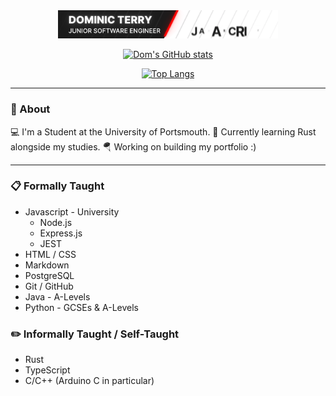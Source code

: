 
<section align="center">
  
  <img src="Banner.gif" width="70%"/>
  
  <br>
 
[![Dom's GitHub stats](https://github-readme-stats.vercel.app/api?username=UP2005991&count_private=true&show_icons=true&theme=vision-friendly-dark)](https://github.com/anuraghazra/github-readme-stats)
    
[![Top Langs](https://github-readme-stats.vercel.app/api/top-langs/?username=UP2005991&layout=compact&theme=vision-friendly-dark)](https://github.com/anuraghazra/github-readme-stats)
    

</section>

----

### 🧭 About

💻 I'm a Student at the University of Portsmouth.
🦀 Currently learning Rust alongside my studies.
🪂 Working on building my portfolio :)

----

### 📋 Formally Taught

- Javascript - University
  + Node.js
  + Express.js
  + JEST
- HTML / CSS
- Markdown
- PostgreSQL
- Git / GitHub
- Java - A-Levels
- Python - GCSEs & A-Levels

### ✏️ Informally Taught / Self-Taught

- Rust
- TypeScript
- C/C++ (Arduino C in particular)


